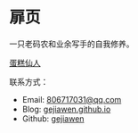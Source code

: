 # 扉页

一只老码农和业余写手的自我修养。



[蛋糕仙人](http://gejiawen.github.io)

联系方式：

- Email: 806717031@qq.com
- Blog: [gejiawen.github.io](http://gejiawen.github.io)
- Github: [gejiawen](https://www.github.com/gejiawen)


